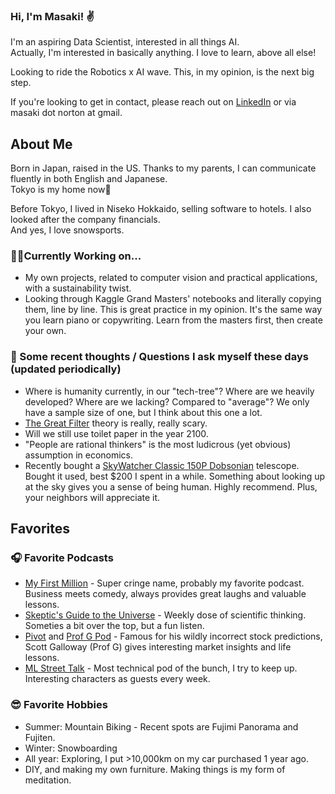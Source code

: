 ### Hi, I'm Masaki! ✌️

I'm an aspiring Data Scientist, interested in all things AI.\
Actually, I'm interested in basically anything. I love to learn, above all else!

Looking to ride the Robotics x AI wave. This, in my opinion, is the next big step.

If you're looking to get in contact, please reach out on [LinkedIn](https://www.linkedin.com/in/masaki-norton/) or via masaki dot norton at gmail.

## About Me
Born in Japan, raised in the US. Thanks to my parents, I can communicate fluently in both English and Japanese.\
Tokyo is my home now🗼

Before Tokyo, I lived in Niseko Hokkaido, selling software to hotels. I also looked after the company financials.\
And yes, I love snowsports.

### 🧑‍💻Currently Working on...
- My own projects, related to computer vision and practical applications, with a sustainability twist.
- Looking through Kaggle Grand Masters' notebooks and literally copying them, line by line. This is great practice in my opinion. It's the same way you learn piano or copywriting. Learn from the masters first, then create your own.

### 🤔 Some recent thoughts / Questions I ask myself these days (updated periodically)
- Where is humanity currently, in our "tech-tree"? Where are we heavily developed? Where are we lacking? Compared to "average"? We only have a sample size of one, but I think about this one a lot.
- [The Great Filter](https://en.wikipedia.org/wiki/Great_Filter) theory is really, really scary.
- Will we still use toilet paper in the year 2100.
- "People are rational thinkers" is the most ludicrous (yet obvious) assumption in economics.
- Recently bought a [SkyWatcher Classic 150P Dobsonian](https://www.skywatcherusa.com/products/sky-watcher-classic-150p) telescope. Bought it used, best $200 I spent in a while. Something about looking up at the sky gives you a sense of being human. Highly recommend. Plus, your neighbors will appreciate it.


## Favorites
### 🎧 Favorite Podcasts
- [My First Million](https://www.mfmpod.com/) - Super cringe name, probably my favorite podcast. Business meets comedy, always provides great laughs and valuable lessons.
- [Skeptic's Guide to the Universe](https://www.theskepticsguide.org/) - Weekly dose of scientific thinking. Someties a bit over the top, but a fun listen.
- [Pivot](https://podcasts.voxmedia.com/show/pivot) and [Prof G Pod](https://podcasts.voxmedia.com/show/the-prof-g-pod-with-scott-galloway) - Famous for his wildly incorrect stock predictions, Scott Galloway (Prof G) gives interesting market insights and life lessons.
- [ML Street Talk](https://podcasts.apple.com/us/podcast/machine-learning-street-talk-mlst/id1510472996) - Most technical pod of the bunch, I try to keep up. Interesting characters as guests every week.

### 😎 Favorite Hobbies
- Summer: Mountain Biking - Recent spots are Fujimi Panorama and Fujiten.
- Winter: Snowboarding
- All year: Exploring, I put >10,000km on my car purchased 1 year ago.
- DIY, and making my own furniture. Making things is my form of meditation.


